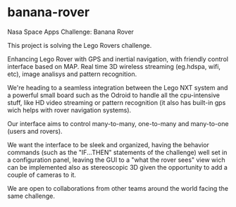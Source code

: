 banana-rover
============

Nasa Space Apps Challenge: Banana Rover


This project is solving the Lego Rovers challenge.

Enhancing Lego Rover with GPS and inertial navigation, with friendly control interface based on MAP. Real time 3D wireless streaming (eg.hdspa, wifi, etc), image analisys and pattern recognition.

We're heading to a seamless integration between the Lego NXT system and a powerful small board such as the Odroid to handle all the cpu-intensive stuff, like HD video streaming or pattern recognition (it also has built-in gps wich helps with rover navigation systems).

Our interface aims to control many-to-many, one-to-many and many-to-one (users and rovers).

We want the interface to be sleek and organized, having the behavior commands (such as the "IF...THEN" statements of the challenge) well set in a configuration panel, leaving the GUI to a "what the rover sees" view wich can be implemented also as stereoscopic 3D given the opportunity to add a couple of cameras to it.

We are open to collaborations from other teams around the world facing the same challenge.




